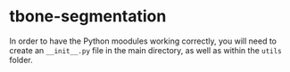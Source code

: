 # tbone-segmentation

In order to have the Python moodules working correctly, you will need to create an `__init__.py` file in the main directory, as well as within the `utils` folder.
